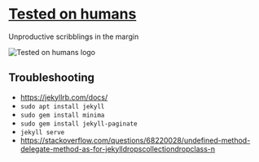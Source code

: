 # [Tested on humans](http://testedonhumans.xyz/)

Unproductive scribblings in the margin

![Tested on humans logo](http://testedonhumans.xyz/images/ttcomics-tested-on-humans.jpg)

## Troubleshooting
* https://jekyllrb.com/docs/
* `sudo apt install jekyll`
* `sudo gem install minima`
* `sudo gem install jekyll-paginate`
* `jekyll serve`
* https://stackoverflow.com/questions/68220028/undefined-method-delegate-method-as-for-jekylldropscollectiondropclass-n
